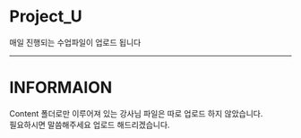 # Project_U
매일 진행되는 수업파일이 업로드 됩니다

---

# INFORMAION
Content 폴더로만 이루어져 있는 강사님 파일은 따로 업로드 하지 않았습니다.<br/>
필요하시면 말씀해주세요 업로드 해드리겠습니다.
